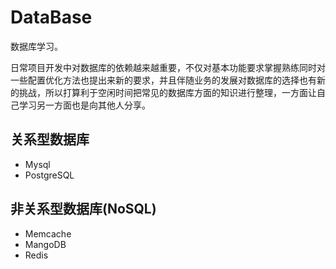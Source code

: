 # DataBase
数据库学习。

日常项目开发中对数据库的依赖越来越重要，不仅对基本功能要求掌握熟练同时对一些配置优化方法也提出来新的要求，并且伴随业务的发展对数据库的选择也有新的挑战，所以打算利于空闲时间把常见的数据库方面的知识进行整理，一方面让自己学习另一方面也是向其他人分享。

## 关系型数据库

 - Mysql
 - PostgreSQL

## 非关系型数据库(NoSQL)

 - Memcache
 - MangoDB
 - Redis
